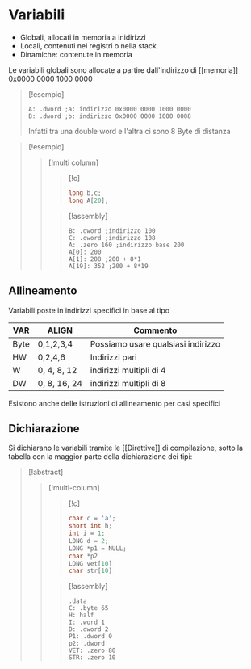 # Variabili
- Globali, allocati in memoria a inidirizzi 
- Locali, contenuti nei registri o nella stack
- Dinamiche: contenute in memoria


Le variabili globali sono allocate a partire dall'indirizzo di [[memoria]] 0x0000 0000 1000 0000

 >[!esempio]
 >```armasm
 >A: .dword ;a: indirizzo 0x0000 0000 1000 0000
 >B: .dword ;b: indirizzo 0x0000 0000 1000 0008
>```
>Infatti tra una double word e l'altra ci sono 8 Byte di distanza

>[!esempio]
>>[!multi column]
>>>[!c]
>>>```c
>>>long b,c;
>>>long A[20];
>>>```
>>
>>>[!assembly]
>>>```armasm
>>>B: .dword ;indirizzo 100
>>>C: .dword ;indirizzo 108
>>>A: .zero 160 ;indirizzo base 200
>>>A[0]: 200
>>>A[1]: 208 ;200 + 8*1
>>>A[19]: 352 ;200 + 8*19
>>>```



## Allineamento

Variabili poste in indirizzi specifici in base al tipo

VAR | ALIGN | Commento
--- | --- | ---
Byte | 0,1,2,3,4 | Possiamo usare qualsiasi indirizzo
HW | 0,2,4,6 | Indirizzi pari
W | 0, 4, 8, 12| indirizzi multipli di 4
DW | 0, 8, 16, 24| indirizzi multipli di 8

Esistono anche delle istruzioni di allineamento per casi specifici



## Dichiarazione
Si dichiarano le variabili tramite le [[Direttive]] di compilazione, sotto la tabella con la maggior parte della dichiarazione dei tipi:

>[!abstract]
>>[!multi-column]
>>>[!c]
>>>```c
>>>char c = 'a';
>>>short int h;
>>>int i = 1;
>>>LONG d = 2;
>>>LONG *p1 = NULL;
>>>char *p2
>>>LONG vet[10]
>>>char str[10]
>>>```
>>
>>>[!assembly]
>>>```armasm
>>>.data
>>>C: .byte 65
>>>H: half
>>>I: .word 1
>>>D: .dword 2
>>>P1: .dword 0
>>>p2: .dword
>>>VET: .zero 80
>>>STR: .zero 10
>>>```